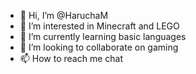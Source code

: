 - 👋 Hi, I’m @HaruchaM
- 👀 I’m interested in Minecraft and LEGO
- 🌱 I’m currently learning basic languages
- 💞️ I’m looking to collaborate on gaming
- 📫 How to reach me chat

<!---
HaruchaM/HaruchaM is a ✨ special ✨ repository because its `README.md` (this file) appears on your GitHub profile.
You can click the Preview link to take a look at your changes.
--->
